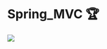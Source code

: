 # Spring_MVC :trophy:
<img src="https://github.com/shubhDeveloper/Programming_Ic_Code/blob/master/Gif/guru.gif?raw=true">
